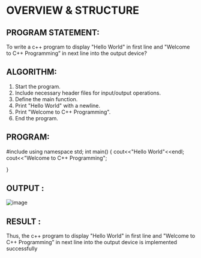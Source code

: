 # OVERVIEW & STRUCTURE
## PROGRAM STATEMENT:

To write a c++ program to display "Hello World" in first line and "Welcome to C++ Programming” in next line into the output device?

## ALGORITHM:

1.	Start the program.
2.	Include necessary header files for input/output operations.
3.	Define the main function.
4.	Print "Hello World" with a newline.
5.	Print "Welcome to C++ Programming".
6.	End the program.

## PROGRAM:  

#include <iostream> using namespace std; int main()
{
cout<<"Hello World"<<endl; cout<<"Welcome to C++ Programming";

} 

## OUTPUT :
![image](https://github.com/user-attachments/assets/02afa911-2ea1-489c-a450-b7071e2b306b)


## RESULT :
Thus, the c++ program to display "Hello World" in first line and "Welcome to C++ Programming” in next line into the output device is implemented successfully
